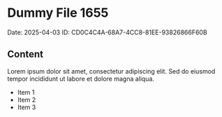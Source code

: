 # Dummy File 1655

Date: 2025-04-03
ID: CD0C4C4A-68A7-4CC8-81EE-93826866F60B

## Content

Lorem ipsum dolor sit amet, consectetur adipiscing elit.
Sed do eiusmod tempor incididunt ut labore et dolore magna aliqua.

* Item 1
* Item 2
* Item 3
